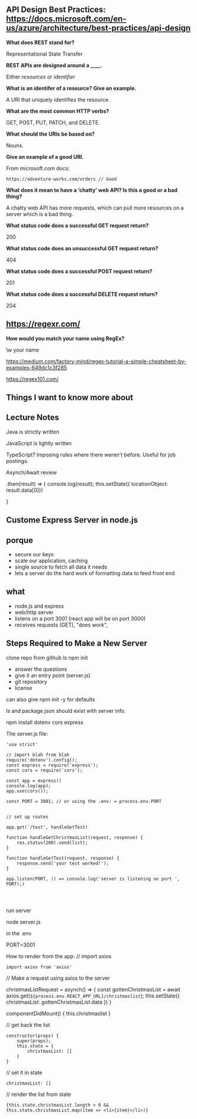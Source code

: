 ## API Design Best Practices: https://docs.microsoft.com/en-us/azure/architecture/best-practices/api-design

**What does REST stand for?**

Representational State Transfer

**REST APIs are designed around a ____.**

Either *resources* or *identifier*

**What is an identifer of a resource? Give an example.**

A URI that uniquely identifies the resource.

**What are the most common HTTP verbs?**

GET, POST, PUT, PATCH, and DELETE.

**What should the URIs be based on?**

Nouns.

**Give an example of a good URI.**

From microsoft.com docs: 
```
https://adventure-works.com/orders // Good
```

**What does it mean to have a ‘chatty’ web API? Is this a good or a bad thing?**

A chatty web API has more requests, which can pull more resources on a server which is a bad thing.

**What status code does a successful GET request return?**

200

**What status code does an unsuccessful GET request return?**

404

**What status code does a successful POST request return?**

201

**What status code does a successful DELETE request return?**

 204


## https://regexr.com/

**How would you match your name using RegEx?**

\w your name



https://medium.com/factory-mind/regex-tutorial-a-simple-cheatsheet-by-examples-649dc1c3f285

https://regex101.com/

## Things I want to know more about



## Lecture Notes

Java is strictly written

JavaScript is lightly written

TypeScript? Imposing rules where there weren't before.
Useful for job postings.

Asynch/Await review

.then(result) => {
    console.log(result);
    this.setState({ locationObject: result.data[0]})

}

## Custome Express Server in node.js

## porque

- secure our keys
- scale our application, caching
- single source to fetch all data it needs
- lets a server do the hard work of formatting data to feed front end

## what
- node.js and express
- web/http server
- listens on a port 3001 (react app will be on port 3000)
- receives requests (GET), "does work", 

## Steps Required to Make a New Server

clone repo from github
ls
npm init
- answer the questions
- give it an entry point (server.js)
- git repository
- license

can also give npm init -y for defaults 

ls and package.json should exist with server info.

npm install dotenv cors express

The server.js file:
```
'use strict'

// import blah from blah
require('dotenv').config();
const express = require('express');
const cors = require('cors');

const app = express()
console.log(app);
app.use(cors());

const PORT = 3001; // or using the .env: = process.env.PORT


// set up routes

app.get('/test', handleGetTest)

function handleGetChristmasList(request, response) {
    res.status(200).send(list);
}

function handleGetTest(request, response) {
    response.send('your test worked!');
}

app.listen(PORT, () => console.log('server is listening on port ', PORT);)




```

run server

node server.js

in the .env

PORT=3001


How to render from the app:
// import axios
```
import axios from 'axios'
```

// Make a request using axios to the server

christmasListRequest = asynch() => {
    const gottenChristmasList = await axios.get(`${process.env.REACT_APP_URL}/christmaslist`);
    this.setState({ christmasList: gottenChristmasList.data })
}

componentDidMount() {
    this.christmaslist
}

// get back the list
```
constructor(props) {
    super(props);
    this.state = {
        christmasList: []
    }
}
```
// set it in state

```
christmasList: []
```

// render the list from state

```
{this.state.christmasList.length > 0 && this.state.christmasList.map(item => <li>{item}</li>)}
```



